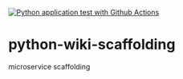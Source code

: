 [![Python application test with Github Actions](https://github.com/sgarg12/python-wiki-scaffolding/actions/workflows/build.yml/badge.svg)](https://github.com/sgarg12/python-wiki-scaffolding/actions/workflows/build.yml)

# python-wiki-scaffolding
microservice scaffolding
